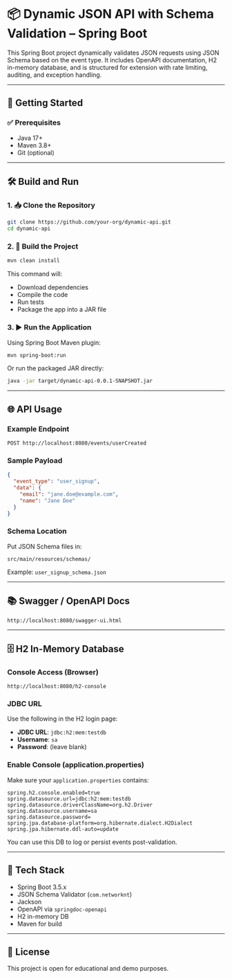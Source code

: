 # 📦 Dynamic JSON API with Schema Validation – Spring Boot

This Spring Boot project dynamically validates JSON requests using JSON Schema based on the event type. It includes OpenAPI documentation, H2 in-memory database, and is structured for extension with rate limiting, auditing, and exception handling.

---

## 🚀 Getting Started

### ✅ Prerequisites

- Java 17+
- Maven 3.8+
- Git (optional)

---

## 🛠️ Build and Run

### 1. 📥 Clone the Repository

```bash
git clone https://github.com/your-org/dynamic-api.git
cd dynamic-api
```

### 2. 🔨 Build the Project

```bash
mvn clean install
```

This command will:
- Download dependencies
- Compile the code
- Run tests
- Package the app into a JAR file

### 3. ▶️ Run the Application

Using Spring Boot Maven plugin:

```bash
mvn spring-boot:run
```

Or run the packaged JAR directly:

```bash
java -jar target/dynamic-api-0.0.1-SNAPSHOT.jar
```

---

## 🌐 API Usage

### Example Endpoint

```
POST http://localhost:8080/events/userCreated
```

### Sample Payload

```json
{
  "event_type": "user_signup",
  "data": {
    "email": "jane.doe@example.com",
    "name": "Jane Doe"
  }
}
```

### Schema Location

Put JSON Schema files in:

```
src/main/resources/schemas/
```

Example: `user_signup_schema.json`

---

## 📚 Swagger / OpenAPI Docs

```
http://localhost:8080/swagger-ui.html
```

---

## 🗄️ H2 In-Memory Database

### Console Access (Browser)

```
http://localhost:8080/h2-console
```

### JDBC URL

Use the following in the H2 login page:

- **JDBC URL**: `jdbc:h2:mem:testdb`
- **Username**: `sa`
- **Password**: (leave blank)

### Enable Console (application.properties)

Make sure your `application.properties` contains:

```properties
spring.h2.console.enabled=true
spring.datasource.url=jdbc:h2:mem:testdb
spring.datasource.driverClassName=org.h2.Driver
spring.datasource.username=sa
spring.datasource.password=
spring.jpa.database-platform=org.hibernate.dialect.H2Dialect
spring.jpa.hibernate.ddl-auto=update
```

You can use this DB to log or persist events post-validation.

---

## 🧰 Tech Stack

- Spring Boot 3.5.x
- JSON Schema Validator (`com.networknt`)
- Jackson
- OpenAPI via `springdoc-openapi`
- H2 in-memory DB
- Maven for build

---

## 📄 License

This project is open for educational and demo purposes.
